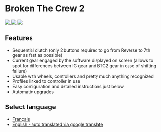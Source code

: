 # Broken The Crew 2

[![](https://tokei.rs/b1/github/BrokenGameNoob/BrokenTC2?category=code)](https://github.com/XAMPPRocky/tokei).[![](https://tokei.rs/b1/github/BrokenGameNoob/BrokenTC2?category=lines)](https://github.com/XAMPPRocky/tokei).[![](https://tokei.rs/b1/github/BrokenGameNoob/BrokenTC2?category=files)](https://github.com/XAMPPRocky/tokei)

## Features
- Sequential clutch (only 2 buttons required to go from Reverse to 7th gear as fast as possible)
- Current gear engaged by the software displayed on screen (allows to spot for differences between IG gear and BTC2 gear in case of shifting failure)
- Usable with wheels, controllers and pretty much anything recognized
- Profiles linked to controller in use
- Easy configuration and detailed instructions just below
- Automatic upgrades

## Select language
- [Français](https://github.com/BrokenGameNoob/BrokenTC2/blob/master/Docs/README_fr.md)
- [English - auto translated via google translate](https://github-com.translate.goog/BrokenGameNoob/BrokenTC2/blob/master/Docs/README_fr.md?_x_tr_sl=fr&_x_tr_tl=en&_x_tr_hl=fr&_x_tr_pto=wapp)

